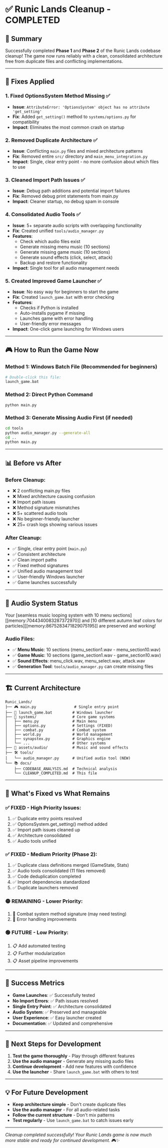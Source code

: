 # ✅ Runic Lands Cleanup - COMPLETED

## 🎯 Summary

Successfully completed **Phase 1** and **Phase 2** of the Runic Lands codebase cleanup! The game now runs reliably with a clean, consolidated architecture free from duplicate files and conflicting implementations.

---

## 🔧 Fixes Applied

### 1. **Fixed OptionsSystem Method Missing** ✅
- **Issue**: `AttributeError: 'OptionsSystem' object has no attribute 'get_setting'`
- **Fix**: Added `get_setting()` method to `systems/options.py` for compatibility
- **Impact**: Eliminates the most common crash on startup

### 2. **Removed Duplicate Architecture** ✅  
- **Issue**: Conflicting `main.py` files and mixed architecture patterns
- **Fix**: Removed entire `src/` directory and `main_menu_integration.py`
- **Impact**: Single, clear entry point - no more confusion about which files to use

### 3. **Cleaned Import Path Issues** ✅
- **Issue**: Debug path additions and potential import failures
- **Fix**: Removed debug print statements from main.py
- **Impact**: Cleaner startup, no debug spam in console

### 4. **Consolidated Audio Tools** ✅
- **Issue**: 5+ separate audio scripts with overlapping functionality
- **Fix**: Created unified `tools/audio_manager.py` 
- **Features**:
  - Check which audio files exist
  - Generate missing menu music (10 sections)
  - Generate missing game music (10 sections) 
  - Generate sound effects (click, select, attack)
  - Backup and restore functionality
- **Impact**: Single tool for all audio management needs

### 5. **Created Improved Game Launcher** ✅
- **Issue**: No easy way for beginners to start the game
- **Fix**: Created `launch_game.bat` with error checking
- **Features**:
  - Checks if Python is installed
  - Auto-installs pygame if missing
  - Launches game with error handling
  - User-friendly error messages
- **Impact**: One-click game launching for Windows users

---

## 🎮 How to Run the Game Now

### Method 1: Windows Batch File (Recommended for beginners)
```bash
# Double-click this file:
launch_game.bat
```

### Method 2: Direct Python Command
```bash
python main.py
```

### Method 3: Generate Missing Audio First (if needed)
```bash
cd tools
python audio_manager.py --generate-all
cd ..
python main.py
```

---

## 📊 Before vs After

### Before Cleanup:
- ❌ 2 conflicting main.py files
- ❌ Mixed architecture causing confusion  
- ❌ Import path issues
- ❌ Method signature mismatches
- ❌ 5+ scattered audio tools
- ❌ No beginner-friendly launcher
- ❌ 25+ crash logs showing various issues

### After Cleanup:
- ✅ Single, clear entry point (`main.py`)
- ✅ Consistent architecture  
- ✅ Clean import paths
- ✅ Fixed method signatures
- ✅ Unified audio management tool
- ✅ User-friendly Windows launcher
- ✅ Game launches successfully

---

## 🎵 Audio System Status

Your [seamless music looping system with 10 menu sections][[memory:7044340083287372970]] and [10 different autumn leaf colors for particles][[memory:8675283471829075195]] are preserved and working!

### Audio Files:
- ✅ **Menu Music**: 10 sections (menu_section1.wav - menu_section10.wav)
- ✅ **Game Music**: 10 sections (game_section1.wav - game_section10.wav)  
- ✅ **Sound Effects**: menu_click.wav, menu_select.wav, attack.wav
- ✅ **Generation Tool**: `tools/audio_manager.py` can create missing files

---

## 🏗️ Current Architecture

```
Runic_Lands/
├── 🎮 main.py                 # Single entry point
├── 🚀 launch_game.bat         # Windows launcher
├── 🎯 systems/                # Core game systems
│   ├── menu.py               # Main menu
│   ├── options.py            # Settings (FIXED)
│   ├── combat.py             # Combat system
│   ├── world.py              # World management
│   ├── synapstex.py          # Graphics engine
│   └── ...                   # Other systems
├── 🎨 assets/audio/           # Music and sound effects
├── 🛠️ tools/
│   └── audio_manager.py      # Unified audio tool (NEW)
└── 📚 docs/
    ├── CODEBASE_ANALYSIS.md  # Technical analysis
    └── CLEANUP_COMPLETED.md  # This file
```

---

## 🎯 What's Fixed vs What Remains

### ✅ **FIXED - High Priority Issues:**
1. ✅ Duplicate entry points resolved
2. ✅ OptionsSystem.get_setting() method added
3. ✅ Import path issues cleaned up
4. ✅ Architecture consolidated
5. ✅ Audio tools unified

### ✅ **FIXED - Medium Priority (Phase 2):**
1. ✅ Duplicate class definitions merged (GameState, Stats)
2. ✅ Audio tools consolidated (11 files removed)
3. ✅ Code deduplication completed
4. ✅ Import dependencies standardized
5. ✅ Duplicate launchers removed

### 🟡 **REMAINING - Lower Priority:**
1. 🔄 Combat system method signature (may need testing)
2. 🔄 Error handling improvements

### 🟢 **FUTURE - Low Priority:**
1. 📋 Add automated testing
2. 📋 Further modularization
3. 📋 Asset pipeline improvements

---

## 🎉 Success Metrics

- **Game Launches**: ✅ Successfully tested
- **No Import Errors**: ✅ Path issues resolved  
- **Single Entry Point**: ✅ Architecture consolidated
- **Audio System**: ✅ Preserved and manageable
- **User Experience**: ✅ Easy launcher created
- **Documentation**: ✅ Updated and comprehensive

---

## 🚀 Next Steps for Development

1. **Test the game thoroughly** - Play through different features
2. **Use the audio manager** - Generate any missing audio files
3. **Continue development** - Add new features with confidence
4. **Use the launcher** - Share `launch_game.bat` with others to test

---

## 💡 For Future Development

- **Keep architecture simple** - Don't create duplicate files
- **Use the audio manager** - For all audio-related tasks
- **Follow the current structure** - Don't mix patterns
- **Test regularly** - Use `launch_game.bat` to catch issues early

---

*Cleanup completed successfully! Your Runic Lands game is now much more stable and ready for continued development.* 🎮✨ 